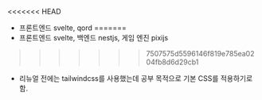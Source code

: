 <<<<<<< HEAD
- 프론트엔드 svelte, qord
=======
- 프론트엔드 svelte, 백엔드 nestjs, 게임 엔진 pixijs
>>>>>>> 7507575d5596146f819e785ea0204fb8d6d29cb1
- 리뉴얼 전에는 tailwindcss를 사용했는데 공부 목적으로 기본 CSS를 적용하기로 함.
